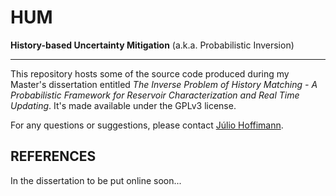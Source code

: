 HUM
===

__History-based Uncertainty Mitigation__ (a.k.a. Probabilistic Inversion)

-------------------------------------------------------------------------

This repository hosts some of the source code produced during my Master's
dissertation entitled
*The Inverse Problem of History Matching - A Probabilistic Framework for
Reservoir Characterization and Real Time Updating*.
It's made available under the GPLv3 license.

For any questions or suggestions, please contact [Júlio Hoffimann](julio.hoffimann@ufpe.br).

REFERENCES
----------

In the dissertation to be put online soon...
